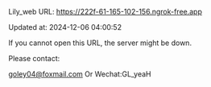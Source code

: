 Lily_web URL: https://222f-61-165-102-156.ngrok-free.app

Updated at: 2024-12-06 04:00:52

If you cannot open this URL, the server might be down.

Please contact: 

goley04@foxmail.com Or Wechat:GL_yeaH